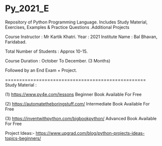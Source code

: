 # Py_2021_E
Repository of Python Programming Language. Includes Study Material, Exercises, Examples 
&amp; Practice Questions .Additional Projects

Course Instructor : Mr Kartik Khatri.
Year : 2021
Institute Name : Bal Bhavan, Faridabad.

Total Number of Students : Approx 10-15.

Course Duration : October To December. (3 Months)

Followed by an End Exam + Project.

==================================================
Study Material :

(1) https://www.py4e.com/lessons
    Beginner Book Available For Free

(2) https://automatetheboringstuff.com/
    Intermediate Book Available For Free
   
(3) https://inventwithpython.com/bigbookpython/
    Advanced Book Available For Free
    
 Project Ideas:-
    https://www.upgrad.com/blog/python-projects-ideas-topics-beginners/
    
 
